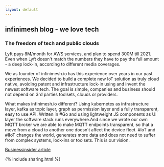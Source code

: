 ```yaml
---
layout: default
---
```


## infinimesh blog - we love tech

### The freedom of tech and public clouds 

Lyft pays 8M/month for AWS services, and plan to spend 300M till 2021. Even when Lyft doesn't match the numbers they have to pay the full amount - a deep lock-in, according to different media coverages.

We as founder of infinimesh.io has this experience over years in our past experiences. We decided to build a complete new IoT solution as truly cloud native, avoiding patent and infrastructure lock-in using and invent the newest software tech. The goal is simple, companies and business should not depend on 3rd parties toolsets, clouds or providers. 

What makes infinimesh.io different? Using kubernetes as infrastructure layer, kafka as topic layer, graph as permission layer and a fully transparent, easy to use API. Written in #Go and using lightweight JS components as UI layer the software stack runs everywhere.And since we wrote our own MQTT broker we are able to make MQTT endpoints transparent, so that a move from a cloud to another one doesn't affect the device fleet. #IoT and #IIoT changes the world, generates more data and does not need to suffer from complex systems, lock-ins or toolsets. This is our vision.

<a href="https://www.businessinsider.de/lyft-ipo-amazon-web-services-2019-3?r=US&IR=T" target="_new">Businessinsider article</a>

{% include sharing.html %}

